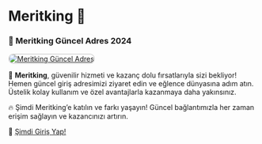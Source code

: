 # Meritking 👑  

### 🌟 Meritking Güncel Adres 2024  

<a href="https://merit-group.pages.dev/" title="Meritking Güncel Adres" rel="nofollow">  
<img src="https://i.ibb.co.com/xMMVF88/686577567.gif" alt="Meritking Güncel Adres" style="max-width: 100%; border: 2px solid #ddd; border-radius: 10px;">  
</a>  

💎 **Meritking**, güvenilir hizmeti ve kazanç dolu fırsatlarıyla sizi bekliyor! Hemen güncel giriş adresimizi ziyaret edin ve eğlence dünyasına adım atın. Üstelik kolay kullanım ve özel avantajlarla kazanmaya daha yakınsınız.  

🔥 Şimdi Meritking’e katılın ve farkı yaşayın! Güncel bağlantımızla her zaman erişim sağlayın ve kazancınızı artırın.  

🔗 [Şimdi Giriş Yap!](https://merit-group.pages.dev/)  
